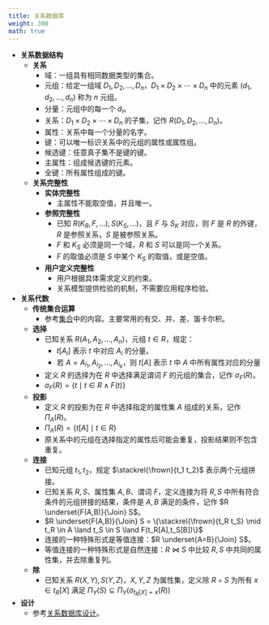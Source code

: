 ```yaml
---
title: 关系数据库
weight: 300
math: true
---
```


- **关系数据结构**
    - **关系** <span id="fjalge"></span>
        - 域：一组具有相同数据类型的集合。
        - 元组：给定一组域 $D_1,D_2,\dots,D_n$，$D_1\times D_2\times \cdots\times D_n$ 中的元素 $(d_1,d_2,\dots,d_n)$ 称为 $n$ 元组。
        - 分量：元组中的每一个 $d_i$。
        - 关系：$D_1\times D_2\times \cdots\times D_n$ 的子集，记作 $R(D_1,D_2,\dots,D_n)$。
        - 属性：关系中每一个分量的名字。
        - 键：可以唯一标识关系中的元组的属性或属性组。
        - 候选键：任意真子集不是键的键。
        - 主属性：组成候选键的元素。
        - 全键：所有属性组成的键。
    - **关系完整性** <span id="masdfo"></span>
        - **实体完整性** <span id="adjndf"></span>
            - 主属性不能取空值，并且唯一。
        - **参照完整性** <span id="goajgo"></span>
            - 已知 $R(K_R,F,\dots),S(K_S,\dots)$，且 $F$ 与 $S_K$ 对应，则 $F$ 是 $R$ 的外键，$R$ 是参照关系，$S$ 是被参照关系。
            - $F$ 和 $K_S$ 必须是同一个域，$R$ 和 $S$ 可以是同一个关系。
            - $F$ 的取值必须是 $S$ 中某个 $K_S$ 的取值，或是空值。
        - **用户定义完整性**
            - 用户根据具体需求定义的约束。
            - 关系模型提供检验的机制，不需要应用程序检验。
- **关系代数**
    - **传统集合运算**
        - 参考[集合](/docs/mathematics/discrete-mathematics/set#g6tiqk)中的内容。主要常用的有交、并、差、笛卡尔积。
    - **选择**
        - 已知关系 $R(A_1,A_2,\dots,A_n)$，元组 $t\in R$，规定：
            - $t[A_i]$ 表示 $t$ 中对应 $A_i$ 的分量。
            - 若 $A={A_{i_1},A_{i_2},\dots,A_{i_k}}$，则 $t[A]$ 表示 $t$ 中 $A$ 中所有属性对应的分量
        - 定义 $R$ 的选择为在 $R$ 中选择满足谓词 $F$ 的元组的集合，记作 $\sigma_F(R)$。
        - $\sigma_F(R) = \{t \mid t \in R \land F(t)\}$
    - **投影**
        - 定义 $R$ 的投影为在 $R$ 中选择指定的属性集 $A$ 组成的关系，记作 $\Pi_A(R)$。
        - $\Pi_A(R) = \{t[A] \mid t \in R\}$
        - 原关系中的元组在选择指定的属性后可能会重复，投影结果则不包含重复。
    - **连接**
        - 已知元组 $t_1,t_2$，规定 $\stackrel{\frown}{t_1 t_2}$ 表示两个元组拼接。
        - 已知关系 $R,S$、属性集 $A,B$、谓词 $F$，定义连接为将 $R,S$ 中所有符合条件的元组拼接的结果，条件是 $A,B$ 满足的条件，记作 $R \underset{F(A,B)}{\Join} S$。
        - $R \underset{F(A,B)}{\Join} S = \{\stackrel{\frown}{t_R t_S} \mid t_R \in A \land t_S \in S \land F(t_R[A],t_S[B])\}$
        - 连接的一种特殊形式是等值连接：$R \underset{A=B}{\Join} S$。
        - 等值连接的一种特殊形式是自然连接：$R \Join S$ 中比较 $R,S$ 中共同的属性集，并去除重复列。
    - **除**
        - 已知关系 $R(X,Y),S(Y,Z)$，$X,Y,Z$ 为属性集，定义除 $R\div S$ 为所有 $x \in t_R[X]$ 满足 $\Pi_Y(S) \subseteq \Pi_Y(\sigma_{t_R[X] = x}(R))$
- **设计**
    - 参考[关系数据库设计](/docs/computer-science/database/relational-database-design)。
